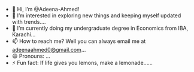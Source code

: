 - 👋 Hi, I’m @Adeena-Ahmed!
- 👀 I’m interested in exploring new things and keeping myself updated with trends....
- 🌱 I’m currently doing my undergraduate degree in Economics from IBA, Karachi...
- 📫 How to reach me? Well you can always email me at adeenaahmed0@gmail.com...
- 😄 Pronouns: ...
- ⚡ Fun fact: If life gives you lemons, make a lemonade......

<!---
Adeena-Ahmed/Adeena-Ahmed is a ✨ special ✨ repository because its `README.md` (this file) appears on your GitHub profile.
You can click the Preview link to take a look at your changes.
--->
